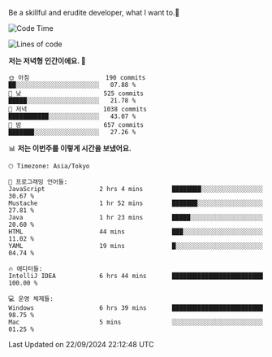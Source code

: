 Be a skillful and erudite developer, what I want to.👶

<!--START_SECTION:waka-->
![Code Time](http://img.shields.io/badge/Code%20Time-1%2C285%20hrs%2037%20mins-blue)

![Lines of code](https://img.shields.io/badge/%EC%A0%80%EB%8A%94%20%EC%97%AC%ED%83%9C%EA%B9%8C%EC%A7%80%20-879.3%20thousand%20%EC%A4%84%EC%9D%98%20%EC%BD%94%EB%93%9C%EB%A5%BC%20%EC%9E%91%EC%84%B1%ED%96%88%EC%96%B4%EC%9A%94.-blue)

**저는 저녁형 인간이에요. 🦉** 

```text
🌞 아침                     190 commits         ██░░░░░░░░░░░░░░░░░░░░░░░   07.88 % 
🌆 낮　                     525 commits         █████░░░░░░░░░░░░░░░░░░░░   21.78 % 
🌃 저녁                     1038 commits        ███████████░░░░░░░░░░░░░░   43.07 % 
🌙 밤　                     657 commits         ███████░░░░░░░░░░░░░░░░░░   27.26 % 
```


📊 **저는 이번주를 이렇게 시간을 보냈어요.** 

```text
🕑︎ Timezone: Asia/Tokyo

💬 프로그래밍 언어들: 
JavaScript               2 hrs 4 mins        ████████░░░░░░░░░░░░░░░░░   30.67 % 
Mustache                 1 hr 52 mins        ███████░░░░░░░░░░░░░░░░░░   27.81 % 
Java                     1 hr 23 mins        █████░░░░░░░░░░░░░░░░░░░░   20.60 % 
HTML                     44 mins             ███░░░░░░░░░░░░░░░░░░░░░░   11.02 % 
YAML                     19 mins             █░░░░░░░░░░░░░░░░░░░░░░░░   04.74 % 

🔥 에디터들: 
IntelliJ IDEA            6 hrs 44 mins       █████████████████████████   100.00 % 

💻 운영 체제들: 
Windows                  6 hrs 39 mins       █████████████████████████   98.75 % 
Mac                      5 mins              ░░░░░░░░░░░░░░░░░░░░░░░░░   01.25 % 
```


 Last Updated on 22/09/2024 22:12:48 UTC
<!--END_SECTION:waka-->
